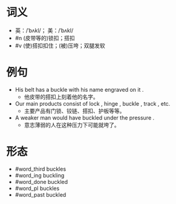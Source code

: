 # 词义
- 英：/ˈbʌkl/； 美：/ˈbʌkl/
- #n (皮带等的)锁扣；搭扣
- #v (使)搭扣扣住；(被)压垮；双腿发软
# 例句
- His belt has a buckle with his name engraved on it .
	- 他皮带的搭扣上刻着他的名字。
- Our main products consist of lock , hinge , buckle , track , etc.
	- 主要产品有门锁、铰链、搭扣、护板等等。
- A weaker man would have buckled under the pressure .
	- 意志薄弱的人在这种压力下可能就垮了。
# 形态
- #word_third buckles
- #word_ing buckling
- #word_done buckled
- #word_pl buckles
- #word_past buckled
